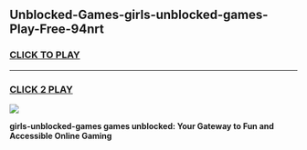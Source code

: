 
## Unblocked-Games-girls-unblocked-games-Play-Free-94nrt
<h3>
<a href="https://premium76.site?title=girls-unblocked-games&ref=18A">CLICK TO PLAY</a></h3>
<hr>

<h3>
<a href="https://premium76.site?title=girls-unblocked-games&ref=18A">CLICK 2 PLAY</a>
  
</h3>

<a href="https://premium76.site?title=girls-unblocked-games&ref=18A"><img src="https://clearcache.store/games.png"></a>


**girls-unblocked-games games unblocked: Your Gateway to Fun and Accessible Online Gaming**
